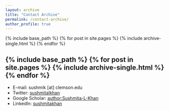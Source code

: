 ```yaml
---
layout: archive
title: "Contact Archive"
permalink: /contact-archive/
author_profile: true
---
```


{% include base_path %}
{% for post in site.pages %}
  {% include archive-single.html %}
{% endfor %}

{% include base_path %}
{% for post in site.pages %}
  {% include archive-single.html %}
{% endfor %}
---

* E-mail: sushmik [at] clemson.edu
* Twitter: [sushmitalkhan](http://twitter.com/sushmitalkhan)
* Google Scholar: [author:Sushmita-L-Khan](https://scholar.google.com/citations?user=QAn9xN8AAAAJ&hl=en)
* LinkedIn: [sushmitakhan](https://www.linkedin.com/in/sushmitakhan/)
<!-- * Medium: [sushmita_khan](https://medium.com/@sushmita_khan) -->
